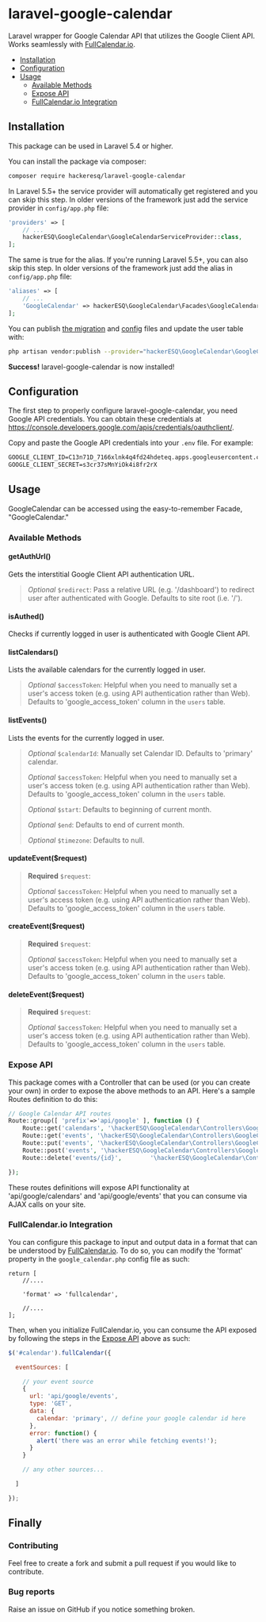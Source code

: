 # laravel-google-calendar

Laravel wrapper for Google Calendar API that utilizes the Google Client API. Works seamlessly with [FullCalendar.io](http://fullcalendar.io). 

- [Installation](#installation)
- [Configuration](#configuration)
- [Usage](#usage)
  - [Available Methods](#available-methods)
  - [Expose API](#expose-api)
  - [FullCalendar.io Integration](#fullcalendar.io-integration)

## Installation
This package can be used in Laravel 5.4 or higher.

You can install the package via composer:

``` bash
composer require hackeresq/laravel-google-calendar
```

In Laravel 5.5+ the service provider will automatically get registered and you can skip this step. In older versions of the framework just add the service provider in `config/app.php` file:

```php
'providers' => [
    // ...
    hackerESQ\GoogleCalendar\GoogleCalendarServiceProvider::class,
];
```
The same is true for the alias. If you're running Laravel 5.5+, you can also skip this step. In older versions of the framework just add the alias in `config/app.php` file:

```php
'aliases' => [
    // ...
    'GoogleCalendar' => hackerESQ\GoogleCalendar\Facades\GoogleCalendar::class,
];
```

You can publish [the migration](https://github.com/hackerESQ/laravel-google-calendar/blob/master/database/migrations/update_users_table.php) and [config](https://github.com/hackerESQ/laravel-google-calendar/blob/master/config/google_clendar.php) files and update the user table with:

```bash
php artisan vendor:publish --provider="hackerESQ\GoogleCalendar\GoogleCalendarServiceProvider" && php artisan migrate
```

<b>Success!</b> laravel-google-calendar is now installed!

## Configuration

The first step to properly configure laravel-google-calendar, you need Google API credentials. You can obtain these credentials at https://console.developers.google.com/apis/credentials/oauthclient/. 

Copy and paste the Google API credentials into your `.env` file. For example:

```reStructuredText
GOOGLE_CLIENT_ID=C13n71D_7166xlnk4q4fd24hdeteq.apps.googleusercontent.com
GOOGLE_CLIENT_SECRET=s3cr37sMnYiOk4i8fr2rX
```

## Usage

GoogleCalendar can be accessed using the easy-to-remember Facade, "GoogleCalendar."

### Available Methods

#### getAuthUrl()

Gets the interstitial Google Client API authentication URL.

> *Optional* `$redirect`: Pass a relative URL (e.g. '/dashboard') to redirect user after authenticated with Google. Defaults to site root (i.e. '/').

#### isAuthed()

Checks if currently logged in user is authenticated with Google Client API.

#### listCalendars()

Lists the available calendars for the currently logged in user.

> *Optional* `$accessToken`: Helpful when you need to manually set a user's access token (e.g. using API authentication rather than Web). Defaults to  'google_access_token' column in the `users` table. 

#### listEvents()

Lists the events for the currently logged in user.

> *Optional* `$calendarId`: Manually set Calendar ID. Defaults to 'primary' calendar.
>
> *Optional* `$accessToken`: Helpful when you need to manually set a user's access token (e.g. using API authentication rather than Web). Defaults to 'google_access_token' column in the `users` table. 
>
> *Optional* `$start`: Defaults to beginning of current month.
>
> *Optional* `$end`: Defaults to end of current month.
>
> *Optional* `$timezone`: Defaults to null.

#### updateEvent($request)

> **Required** `$request`: 
>
> *Optional* `$accessToken`: Helpful when you need to manually set a user's access token (e.g. using API authentication rather than Web). Defaults to 'google_access_token' column in the `users` table. 

#### createEvent($request)

> **Required** `$request`: 
>
> *Optional* `$accessToken`: Helpful when you need to manually set a user's access token (e.g. using API authentication rather than Web). Defaults to 'google_access_token' column in the `users` table. 

#### deleteEvent($request)

> **Required** `$request`: 
>
> *Optional* `$accessToken`: Helpful when you need to manually set a user's access token (e.g. using API authentication rather than Web). Defaults to 'google_access_token' column in the `users` table. 

### Expose API

This package comes with a Controller that can be used (or you can create your own) in order to expose the above methods to an API. Here's a sample Routes definition to do this:

```php
// Google Calendar API routes
Route::group([ 'prefix'=>'api/google' ], function () {
	Route::get('calendars', '\hackerESQ\GoogleCalendar\Controllers\GoogleCalendarController@listCalendars');
	Route::get('events', '\hackerESQ\GoogleCalendar\Controllers\GoogleCalendarController@listEvents');
	Route::put('events', '\hackerESQ\GoogleCalendar\Controllers\GoogleCalendarController@updateEvent');
	Route::post('events', '\hackerESQ\GoogleCalendar\Controllers\GoogleCalendarController@createEvent');
	Route::delete('events/{id}', 		'\hackerESQ\GoogleCalendar\Controllers\GoogleCalendarController@deleteEvent');

});
```

These routes definitions will expose API functionality at 'api/google/calendars' and 'api/google/events' that you can consume via AJAX calls on your site.

### FullCalendar.io Integration

You can configure this package to input and output data in a format that can be understood by [FullCalendar.io](http://fullcalendar.io). To do so, you can modify the 'format' property in the `google_calendar.php` config file as such:

	return [
		//....
		
		'format' => 'fullcalendar',
		
		//....
	];
Then, when you initialize FullCalendar.io, you can consume the API exposed by following the steps in the [Expose API](#expose-api) above as such:

```javascript
$('#calendar').fullCalendar({

  eventSources: [

    // your event source
    {
      url: 'api/google/events',
      type: 'GET',
      data: {
		calendar: 'primary', // define your google calendar id here
      },
      error: function() {
		alert('there was an error while fetching events!');
      }
    }

    // any other sources...

  ]

});
```

## Finally

### Contributing
Feel free to create a fork and submit a pull request if you would like to contribute.

### Bug reports
Raise an issue on GitHub if you notice something broken.

